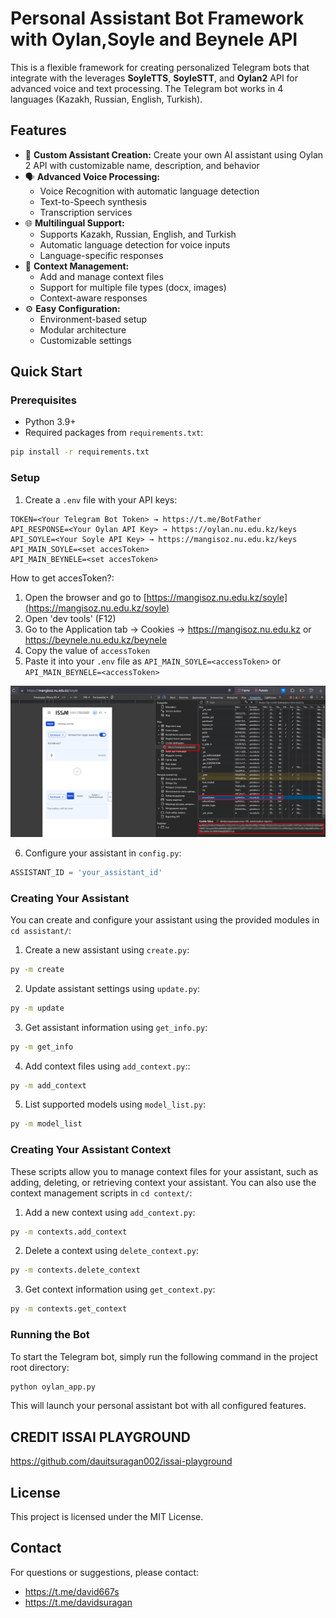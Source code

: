 # Personal Assistant Bot Framework with Oylan,Soyle and Beynele API

This is a flexible framework for creating personalized Telegram bots that integrate with the leverages **SoyleTTS**, **SoyleSTT**, and **Oylan2** API for advanced voice and text processing. The Telegram bot works in 4 languages (Kazakh, Russian, English, Turkish).

## Features

- 🤖 **Custom Assistant Creation:** Create your own AI assistant using Oylan 2 API with customizable name, description, and behavior
- 🗣️ **Advanced Voice Processing:**
  - Voice Recognition with automatic language detection
  - Text-to-Speech synthesis
  - Transcription services
- 🌐 **Multilingual Support:** 
  - Supports Kazakh, Russian, English, and Turkish
  - Automatic language detection for voice inputs
  - Language-specific responses
- 📝 **Context Management:**
  - Add and manage context files
  - Support for multiple file types (docx, images)
  - Context-aware responses
- ⚙️ **Easy Configuration:** 
  - Environment-based setup
  - Modular architecture
  - Customizable settings

## Quick Start

### Prerequisites

- Python 3.9+
- Required packages from `requirements.txt`:

```bash
pip install -r requirements.txt
```

### Setup

1. Create a `.env` file with your API keys:

```env
TOKEN=<Your Telegram Bot Token> → https://t.me/BotFather
API_RESPONSE=<Your Oylan API Key> → https://oylan.nu.edu.kz/keys
API_SOYLE=<Your Soyle API Key> → https://mangisoz.nu.edu.kz/keys
API_MAIN_SOYLE=<set accesToken>
API_MAIN_BEYNELE=<set accesToken>
```
How to get accesToken?:
1. Open the browser and go to [https://mangisoz.nu.edu.kz/soyle](https://mangisoz.nu.edu.kz/soyle)
2. Open 'dev tools' (F12)
3. Go to the Application tab → Cookies → https://mangisoz.nu.edu.kz or https://beynele.nu.edu.kz/beynele
4. Copy the value of `accessToken`
5. Paste it into your `.env` file as `API_MAIN_SOYLE=<accessToken>` or `API_MAIN_BEYNELE=<accessToken>`

![How to get accessToken](tmp/get_token.jpg)

6. Configure your assistant in `config.py`:
```python
ASSISTANT_ID = 'your_assistant_id'
```

### Creating Your Assistant

You can create and configure your assistant using the provided modules in `cd assistant/`:

1. Create a new assistant using `create.py`:
```bash
py -m create
```
2. Update assistant settings using `update.py`:
```bash
py -m update
```
3. Get assistant information using `get_info.py`:
```bash
py -m get_info
```
4. Add context files using `add_context.py`::
```bash
py -m add_context
```
5. List supported models using `model_list.py`:
```bash
py -m model_list
```

### Creating Your Assistant Context

These scripts allow you to manage context files for your assistant, such as adding, deleting, or retrieving context your assistant. You can also use the context management scripts in `cd context/`:

1. Add a new context using `add_context.py`:
```bash
py -m contexts.add_context
```
2. Delete a context using `delete_context.py`:
```bash
py -m contexts.delete_context
```
3. Get context information using `get_context.py`:
```bash
py -m contexts.get_context
```

### Running the Bot

To start the Telegram bot, simply run the following command in the project root directory:

```bash
python oylan_app.py
```

This will launch your personal assistant bot with all configured features.

## CREDIT ISSAI PLAYGROUND
https://github.com/dauitsuragan002/issai-playground

## License

This project is licensed under the MIT License.

## Contact

For questions or suggestions, please contact:

- https://t.me/david667s
- https://t.me/davidsuragan
